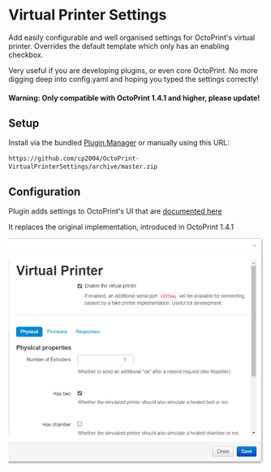 # Virtual Printer Settings

Add easily configurable and well organised settings for OctoPrint's virtual printer.
Overrides the default template which only has an enabling checkbox.

Very useful if you are developing plugins, or even core OctoPrint. No more digging deep into config.yaml and hoping you typed the settings correctly!

#### Warning: Only compatible with OctoPrint 1.4.1 and higher, please update!

## Setup

Install via the bundled [Plugin Manager](https://docs.octoprint.org/en/master/bundledplugins/pluginmanager.html)
or manually using this URL:

    https://github.com/cp2004/OctoPrint-VirtualPrinterSettings/archive/master.zip


## Configuration

Plugin adds settings to OctoPrint's UI that are [documented here](https://docs.octoprint.org/en/1.4.1/development/virtual_printer.html#virtual-printer-configuration-options)

It replaces the original implementation, introduced in OctoPrint 1.4.1

![screenshot](extras/settings.png)
